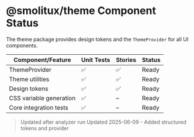 # @smolitux/theme Component Status

The theme package provides design tokens and the `ThemeProvider` for all UI components.

| Component/Feature | Unit Tests | Stories | Status |
|-------------------|-----------|---------|-------|
| ThemeProvider | ✅ | ✅ | Ready |
| Theme utilities | ✅ | ✅ | Ready |
| Design tokens | ✅ | ✅ | Ready |
| CSS variable generation | ✅ | – | Ready |
| Core integration tests | ✅ | – | Ready |

> Updated after analyzer run
Updated 2025-06-09 - Added structured tokens and provider

